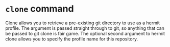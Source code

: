 # `clone` command

Clone allows you to retrieve a pre-existing git directory to use as a
hermit profile. The argument is passed straight through to git, so
anything that can be passed to git clone is fair game.  The optional
second argument to hermit clone allows you to specify the profile name
for this repository.
